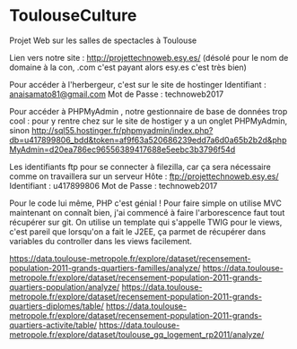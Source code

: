 # ToulouseCulture
Projet Web sur les salles de spectacles à Toulouse


Lien vers notre site : http://projettechnoweb.esy.es/ (désolé pour le nom de domaine à la con, .com c'est payant alors esy.es c'est très bien)

Pour accéder à l'herbergeur, c'est sur le site de hostinger
Identifiant  : anaisamato81@gmail.com
Mot de Passe : technoweb2017

Pour accéder à PHPMyAdmin , notre gestionnaire de base de données trop cool : 
pour y rentre chez sur le site de hostiger y a un onglet PHPMyAdmin, 
sinon http://sql55.hostinger.fr/phpmyadmin/index.php?db=u417899806_bdd&token=af9f63a520686239edd7a6d0a65b2b2d&phpMyAdmin=d20ea786ec96556389417688e5eebc3b3796f54d


Les identifiants ftp pour se connecter à filezilla, car ça sera nécessaire comme on travaillera sur un serveur
Hôte	     : ftp://projettechnoweb.esy.es/
Identifiant  : u417899806
Mot de Passe : technoweb2017


Pour le code lui même, PHP c'est génial !
Pour faire simple on utilise MVC maintenant on connaît bien, j'ai commencé à faire l'arborescence faut tout récupérer sur git.
On utilise un template qui s'appelle TWIG pour le views, c'est pareil que lorsqu'on a fait le J2EE, ça parmet de récupérer dans variables du controller dans les views facilement.


https://data.toulouse-metropole.fr/explore/dataset/recensement-population-2011-grands-quartiers-familles/analyze/
https://data.toulouse-metropole.fr/explore/dataset/recensement-population-2011-grands-quartiers-population/analyze/
https://data.toulouse-metropole.fr/explore/dataset/recensement-population-2011-grands-quartiers-diplomes/table/
https://data.toulouse-metropole.fr/explore/dataset/recensement-population-2011-grands-quartiers-activite/table/
https://data.toulouse-metropole.fr/explore/dataset/toulouse_gq_logement_rp2011/analyze/
